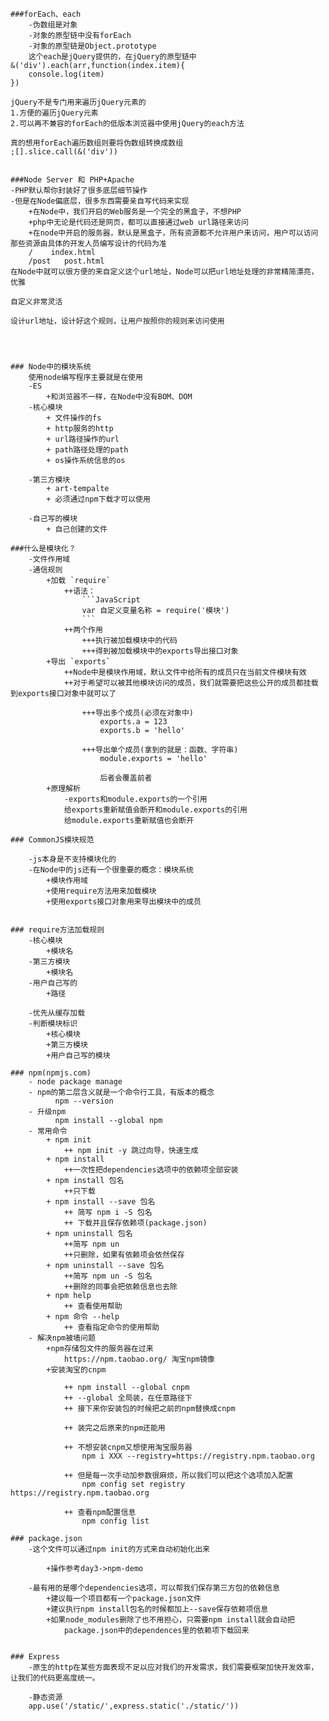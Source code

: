  	###forEach、each
 		-伪数组是对象
 		-对象的原型链中没有forEach
 		-对象的原型链是Object.prototype
 		这个each是jQuery提供的，在jQuery的原型链中
 	&('div').each(arr,function(index.item){
 		console.log(item)
 	})

 	jQuery不是专门用来遍历jQuery元素的
 	1.方便的遍历jQuery元素
 	2.可以再不兼容的forEach的低版本浏览器中使用jQuery的each方法

 	真的想用forEach遍历数组则要将伪数组转换成数组
 	;[].slice.call(&('div'))


 	###Node Server 和 PHP+Apache
 	-PHP默认帮你封装好了很多底层细节操作
 	-但是在Node偏底层，很多东西需要亲自写代码来实现
 		+在Node中，我们开启的Web服务是一个完全的黑盒子，不想PHP
 		+php中无论是代码还是网页，都可以直接通过web url路径来访问
 		+在node中开启的服务器，默认是黑盒子，所有资源都不允许用户来访问，用户可以访问那些资源由具体的开发人员编写设计的代码为准
 		/    index.html
 		/post   post.html
 	在Node中就可以很方便的来自定义这个url地址，Node可以把url地址处理的非常精简漂亮，优雅

 	自定义非常灵活

 	设计url地址，设计好这个规则，让用户按照你的规则来访问使用




 	### Node中的模块系统
 		使用node编写程序主要就是在使用
 		-ES
 			+和浏览器不一样，在Node中没有BOM、DOM
 		-核心模块
 			+ 文件操作的fs
 			+ http服务的http
 			+ url路径操作的url
 			+ path路径处理的path
 			+ os操作系统信息的os

 		-第三方模块
 			+ art-tempalte
 			+ 必须通过npm下载才可以使用

 		-自己写的模块
 			+ 自己创建的文件

  	###什么是模块化？
  	 	-文件作用域
  	 	-通信规则
  	 		+加载	`require`
  	 			++语法：
  	 				```JavaScript
  	 				var 自定义变量名称 = require('模块')
  	 				```
  	 			++两个作用
  	 				+++执行被加载模块中的代码
  	 				+++得到被加载模块中的exports导出接口对象
  	 		+导出	`exports`
  	 			++Node中是模块作用域，默认文件中给所有的成员只在当前文件模块有效
  	 			++对于希望可以被其他模块访问的成员，我们就需要把这些公开的成员都挂载到exports接口对象中就可以了

  	 				+++导出多个成员(必须在对象中)
  	 					exports.a = 123
  	 					exports.b = 'hello'

  	 				+++导出单个成员(拿到的就是：函数、字符串)
  	 					module.exports = 'hello'

  	 					后者会覆盖前者
  	 		+原理解析
  	 			-exports和module.exports的一个引用
  	 			给exports重新赋值会断开和module.exports的引用
  	 			给module.exports重新赋值也会断开

  	### CommonJS模块规范

  		-js本身是不支持模块化的
  		-在Node中的js还有一个很重要的概念：模块系统
  			+模块作用域
  			+使用require方法用来加载模块
  			+使用exports接口对象用来导出模块中的成员


  	### require方法加载规则
  		-核心模块
  			+模块名
  		-第三方模块
  			+模块名
  		-用户自己写的
  			+路径

  		-优先从缓存加载
  		-判断模块标识
  			+核心模块
  			+第三方模块
  			+用户自己写的模块

  	### npm(npmjs.com)
  		- node package manage
  		- npm的第二层含义就是一个命令行工具，有版本的概念
  			  npm --version
  		- 升级npm
  			  npm install --global npm
  		- 常用命令
  			+ npm init
  				++ npm init -y 跳过向导，快速生成
  			+ npm install
  				++一次性把dependencies选项中的依赖项全部安装
  			+ npm install 包名
  				++只下载
  			+ npm install --save 包名
  				++ 简写 npm i -S 包名
  				++ 下载并且保存依赖项(package.json)
  			+ npm uninstall 包名
  				++简写 npm un
  				++只删除，如果有依赖项会依然保存
  			+ npm uninstall --save 包名
  				++简写 npm un -S 包名
  				++删除的同事会把依赖信息也去除
  			+ npm help
  				++ 查看使用帮助
  			+ npm 命令 --help
  				++ 查看指定命令的使用帮助
  		- 解决npm被墙问题
  			+npm存储包文件的服务器在过来
  				https://npm.taobao.org/ 淘宝npm镜像
  			+安装淘宝的cnpm

  				++ npm install --global cnpm
  				++ --global 全局装，在任意路径下
  				++ 接下来你安装包的时候把之前的npm替换成cnpm

  				++ 装完之后原来的npm还能用

  				++ 不想安装cnpm又想使用淘宝服务器
  					npm i XXX --registry=https://registry.npm.taobao.org

  				++ 但是每一次手动加参数很麻烦，所以我们可以把这个选项加入配置
  					npm config set registry https://registry.npm.taobao.org

  				++ 查看npm配置信息
  					npm config list

  	### package.json
  		-这个文件可以通过npm init的方式来自动初始化出来

  			+操作参考day3->npm-demo

  		-最有用的是哪个dependencies选项，可以帮我们保存第三方包的依赖信息
  			+建议每一个项目都有一个package.json文件
  			+建议执行npm install包名的时候都加上--save保存依赖项信息
  			+如果node_modules删除了也不用担心，只需要npm install就会自动把
  				package.json中的dependences里的依赖项下载回来


  	### Express
  		-原生的http在某些方面表现不足以应对我们的开发需求，我们需要框架加快开发效率，让我们的代码更高度统一。

  		-静态资源
  		app.use('/static/',express.static('./static/'))


  		

